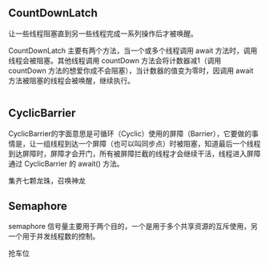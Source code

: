 ## CountDownLatch

让一些线程阻塞直到另一些线程完成一系列操作后才被唤醒。

CountDownLatch 主要有两个方法，当一个或多个线程调用 await 方法时，调用线程会被阻塞。其他线程调用 countDown 方法会将计数器减1（调用 countDown 方法的想爱你成不会阻塞），当计数器的值变为零时，因调用 await 方法被阻塞的线程会被唤醒，继续执行。

```

```











## CyclicBarrier

CyclicBarrier的字面意思是可循环（Cyclic）使用的屏障（Barrier），它要做的事情是，让一组线程到达一个屏障（也可以叫同步点）时被阻塞，知道最后一个线程到达屏障时，屏障才会开门，所有被屏障拦截的线程才会继续干活，线程进入屏障通过 CyclicBarrier 的 await() 方法。

集齐七颗龙珠，召唤神龙



## Semaphore 

semaphore 信号量主要用于两个目的，一个是用于多个共享资源的互斥使用，另一个用于并发线程数的控制。

抢车位

```

```

